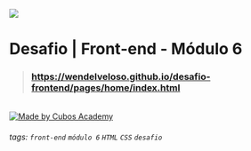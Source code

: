 ![](https://i.imgur.com/xG74tOh.png)

# Desafio | Front-end - Módulo 6

>### https://wendelveloso.github.io/desafio-frontend/pages/home/index.html

<br>
<a href="https://www.figma.com/file/smlcPHa2T5pXsJVgDr7ct3/Desafio-front-academy-1?type=design&node-id=0%3A1&mode=design&t=YJeSRXOLmH6ARU0y-1">
  <img alt="Made by Cubos Academy" src="https://img.shields.io/badge/Acessar%20Layout%20-Figma-%2304D361">
</a>


###### tags: `front-end` `módulo 6` `HTML` `CSS` `desafio`

